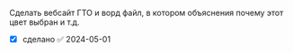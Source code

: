 Сделать вебсайт ГТО и ворд файл, в котором объяснения почему этот цвет выбран и т.д.
- [x] сделано ✅ 2024-05-01